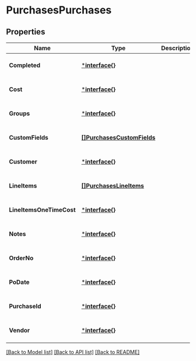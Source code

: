 # PurchasesPurchases

## Properties
Name | Type | Description | Notes
------------ | ------------- | ------------- | -------------
**Completed** | [***interface{}**](interface{}.md) |  | [optional] [default to null]
**Cost** | [***interface{}**](interface{}.md) |  | [optional] [default to null]
**Groups** | [***interface{}**](interface{}.md) |  | [optional] [default to null]
**CustomFields** | [**[]PurchasesCustomFields**](Purchases_custom_fields.md) |  | [optional] [default to null]
**Customer** | [***interface{}**](interface{}.md) |  | [optional] [default to null]
**LineItems** | [**[]PurchasesLineItems**](Purchases_line_items.md) |  | [optional] [default to null]
**LineItemsOneTimeCost** | [***interface{}**](interface{}.md) |  | [optional] [default to null]
**Notes** | [***interface{}**](interface{}.md) |  | [optional] [default to null]
**OrderNo** | [***interface{}**](interface{}.md) |  | [optional] [default to null]
**PoDate** | [***interface{}**](interface{}.md) |  | [optional] [default to null]
**PurchaseId** | [***interface{}**](interface{}.md) |  | [optional] [default to null]
**Vendor** | [***interface{}**](interface{}.md) |  | [optional] [default to null]

[[Back to Model list]](../README.md#documentation-for-models) [[Back to API list]](../README.md#documentation-for-api-endpoints) [[Back to README]](../README.md)


